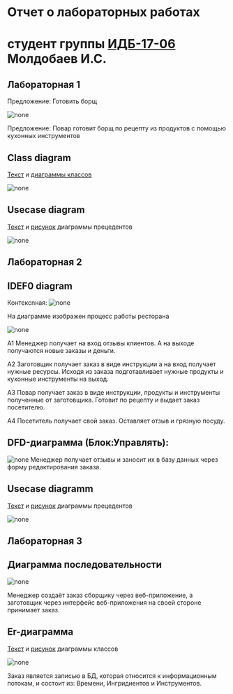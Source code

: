 # Отчет о лабораторных работах
# студент группы [ИДБ-17-06](https://github.com/stankin/design-part-1/wiki/list-idb-17-06) Молдобаев И.С.

## Лабораторная 1

Предложение: Готовить борщ

![none](https://github.com/imoldobaew/imoldobaew.github.io/blob/main/Lab1/Скриншот%2018-10-2020%20172056.png)

Предложение: Повар готовит борщ по рецепту из продуктов с помощью кухонных инструментов

## Class diagram
[Текст](https://github.com/imoldobaew/imoldobaew.github.io/blob/main/Lab1/class_diagram.txt) и
[диаграммы классов](https://raw.githubusercontent.com/imoldobaew/imoldobaew.github.io/main/Lab1/Скриншот%2018-10-2020%20182846.png)
 
![none](https://raw.githubusercontent.com/imoldobaew/imoldobaew.github.io/main/Lab1/Скриншот%2018-10-2020%20182846.png)<br>

## Usecase diagram
 [Текст](https://github.com/imoldobaew/imoldobaew.github.io/blob/main/Lab1/usecase_diagram.txt) и
 [рисунок](https://github.com/imoldobaew/imoldobaew.github.io/blob/main/Lab1/usecase_diagram.png) диаграммы прецедентов
 
![none](https://github.com/imoldobaew/imoldobaew.github.io/blob/main/Lab1/usecase_diagram.png)

## Лабораторная 2

## IDEF0 diagram

Контексnная:
![none](https://github.com/imoldobaew/imoldobaew.github.io/blob/main/Lab2/Работа%20ресторана.png)

На диаграмме изображен процесс работы ресторана

![none](https://github.com/imoldobaew/imoldobaew.github.io/blob/main/Lab2/Idef0.png)

A1 Менеджер получает на вход отзывы клиентов. А на выходе получаются новые заказы и деньги. 

А2 Заготовщик получает заказ в виде инструкции а на вход получает нужные ресурсы. Исходя из заказа подготавливает нужные продукты и кухонные инструменты на выход.

А3 Повар получает заказ в виде инструкции, продукты и инструменты полученные от заготовщика. Готовит по рецепту и выдает заказ посетителю.

А4 Посетитель получает свой заказ. Оставляет отзыв и грязную посуду.

## DFD-диаграмма (Блок:Управлять):
![none](https://github.com/imoldobaew/imoldobaew.github.io/blob/main/Lab2/DFD.png)
Менеджер получает отзывы и заносит их в базу данных через форму редактирования заказа.

## Usecase diagramm
[Текст](https://github.com/imoldobaew/imoldobaew.github.io/blob/main/Lab2/Class_Diagram.txt) и
[рисунок](https://github.com/imoldobaew/imoldobaew.github.io/blob/main/Lab2/uml.png) диаграммы прецедентов

![none](https://github.com/imoldobaew/imoldobaew.github.io/blob/main/Lab2/uml.png)

## Лабораторная 3
## Диаграмма последовательности 
![none](https://github.com/imoldobaew/imoldobaew.github.io/blob/main/Lab3/Скриншот%2005-11-2020%20210158.png)

Менеджер создаёт заказ сборщику через веб-приложение, а заготовщик через интерфейс веб-приложения на своей стороне принимает заказ.

## Er-диаграмма

[Текст](https://github.com/imoldobaew/imoldobaew.github.io/blob/main/Lab3/Er.txt) и
 [рисунок](https://github.com/imoldobaew/imoldobaew.github.io/blob/main/Lab3/Скриншот%2005-11-2020%20212332.png) диаграммы классов
 
 ![none](https://github.com/imoldobaew/imoldobaew.github.io/blob/main/Lab3/Скриншот%2005-11-2020%20212332.png)
 
 Заказ является записью в БД, которая относится к информационным потокам, и состоит из: Времени, Ингридиентов и Инструментов.



